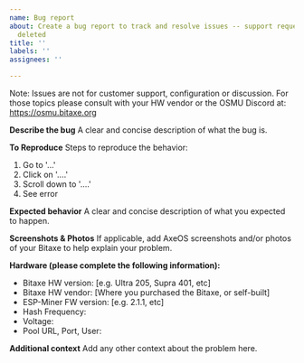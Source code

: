 ```yaml
---
name: Bug report
about: Create a bug report to track and resolve issues -- support requests will be
  deleted
title: ''
labels: ''
assignees: ''

---
```


Note: Issues are not for customer support, configuration or discussion. For those topics please consult with your HW vendor or the OSMU Discord at: https://osmu.bitaxe.org

**Describe the bug**
A clear and concise description of what the bug is.

**To Reproduce**
Steps to reproduce the behavior:
1. Go to '...'
2. Click on '....'
3. Scroll down to '....'
4. See error

**Expected behavior**
A clear and concise description of what you expected to happen.

**Screenshots & Photos**
If applicable, add AxeOS screenshots and/or photos of your Bitaxe to help explain your problem.

**Hardware (please complete the following information):**
 - Bitaxe HW version: [e.g. Ultra 205, Supra 401, etc]
 - Bitaxe HW vendor: [Where you purchased the Bitaxe, or self-built]
 - ESP-Miner FW version: [e.g. 2.1.1, etc]
 - Hash Frequency:
 - Voltage:
 - Pool URL, Port, User:

**Additional context**
Add any other context about the problem here.
